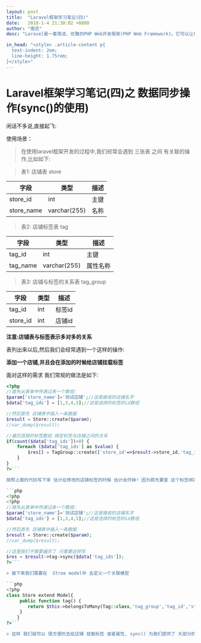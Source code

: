 ```yaml
---
layout: post
title:  "Laravel框架学习笔记(四)"
date:   2018-1-4 21:30:02 +0800
author: "南丞"
desc: "Laravel是一套简洁、优雅的PHP Web开发框架(PHP Web Framework)。它可以让你从面条一样杂乱的代码中解脱出来；它可以帮你构建一个完美的网络APP，而且每行代码都可以简洁、富于表达力。"

in_head: "<style> .article-content p{
  text-indent: 2em;
  line-height: 1.75rem;
}</style>"
---
```

# Laravel框架学习笔记(四)之 数据同步操作(sync()的使用)

闲话不多说,直接起飞:

使用场景：

>  在使用laravel框架开发的过程中,我们经常会遇到 三张表 之间 有关联的操作,比如如下:

>  表1:  店铺表 store

|字段|类型|描述|
|----|----|----|
|store_id|int|主键|
|store_name|varchar(255)|名称|

> 表2: 店铺标签表 tag

|字段|类型|描述|
|----|----|----|
|tag_id|int|主键|
|tag_name|varchar(255)|属性名称|

> 表3: 店铺与标签的关系表 tag_group

|字段|类型|描述|
|----|----|----|
|tag_id|int|标签id|
|store_id|int|店铺id|

**注意:店铺表与标签表示多对多的关系** 

表列出来以后,然后我们会经常遇到一个这样的操作:

**添加一个店铺,并且会在添加的时候给店铺挂载标签**

面对这样的需求 我们常规的做法是如下:

```php 
<?php
//首先从表单中传递过来一个数组:
$param['store_name']='测试店铺';//这是接收的店铺名字
$data['tag_ids'] = [1,3,4,5];//这是选择的标签的id数组  

//然后首先 店铺表中插入一条数据
$result = Store::create($param);  
//var_dump($result);

//遍历选择的标签数组 绑定标签与店铺之间的关系
if(count($data['tag_ids'])>0) {
    foreach ($data['tag_ids'] as $value) {
        $res[] = TagGroup::create(['store_id'=>$result->store_id,'tag_id'=>$value]); //绑定关系
    }
}
?>```

按照上面的代码写下来 估计在修改的店铺标签的时候 估计会炸掉! 因为首先要查 这个标签绑定过没 绑定了的 要删除 并把没有绑定过的再绑定上 多麻烦 所以 有需求就有解决方案! 如下所示我们使用 sync() 来做关系:

```php
<?php
<?php
//首先从表单中传递过来一个数组:
$param['store_name']='测试店铺';//这是接收的店铺名字
$data['tag_ids'] = [1,3,4,5];//这是选择的标签的id数组  

//然后首先 店铺表中插入一条数据
$result = Store::create($param);  
//var_dump($result);

//这里我们不需要遍历了 只需要这样写
$res = $result->tag->sync($data['tag_ids']); 
?>```

> 接下来我们需要在  Stroe model中 去定义一个关联模型

```php
<?php
class Store extend Model{
     public function tag() {
        return $this->belongsToMany(Tag::class,'tag_group','tag_id','store_id');
     }
    }
?>```

> 这样 我们就可以 很方便的去给店铺 挂载标签 或者属性, sync() 为我们提供了 大部分的功能,比如在修改的时候他会自动去找,如果没有的去绑定或者删除...








